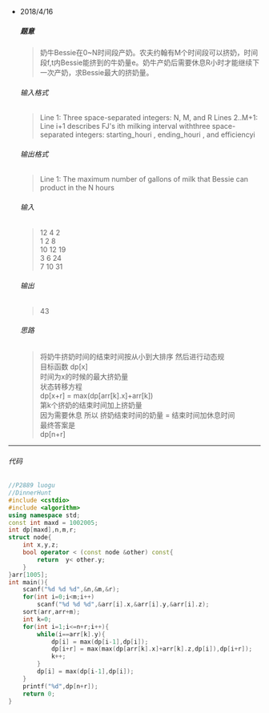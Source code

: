 * 2018/4/16

    ##### 题意  
     > 奶牛Bessie在0~N时间段产奶。农夫约翰有M个时间段可以挤奶，时间段f,t内Bessie能挤到的牛奶量e。奶牛产奶后需要休息R小时才能继续下一次产奶，求Bessie最大的挤奶量。
     
    <!--more-->
    ###### 输入格式
     >  Line 1: Three space-separated integers: N, M, and R
     >  Lines 2..M+1: Line i+1 describes FJ's ith milking interval withthree space-separated integers: starting_houri , ending_houri , and efficiencyi

    ######  输出格式  
    >  Line 1: The maximum number of gallons of milk that Bessie can product in the N hours

     ######  输入  
     >12 4 2  
     1 2 8  
     10 12 19  
     3 6 24  
     7 10 31  
        
    ######  输出
     > 43  

    ###### 思路  
     > 将奶牛挤奶时间的结束时间按从小到大排序 然后进行动态规</br>
     > 目标函数    dp[x]  
     > 时间为x的时候的最大挤奶量</br>
     > 状态转移方程  
     >  dp[x+r] = max(dp[arr[k].x]+arr[k]) </br>
     > 第k个挤奶的结束时间加上挤奶量  
     > 因为需要休息 所以 挤奶结束时间的奶量 = 结束时间加休息时间</br>
     >最终答案是  
     > dp[n+r]
---       
###### 代码
```cpp
//P2889 luogu
//DinnerHunt
#include <cstdio>
#include <algorithm>
using namespace std;
const int maxd = 1002005;
int dp[maxd],n,m,r;
struct node{
    int x,y,z;
    bool operator < (const node &other) const{
        return  y< other.y;
    }
}arr[1005];
int main(){
    scanf("%d %d %d",&n,&m,&r);
    for(int i=0;i<m;i++)
        scanf("%d %d %d",&arr[i].x,&arr[i].y,&arr[i].z);
    sort(arr,arr+m);
    int k=0;
    for(int i=1;i<=n+r;i++){
        while(i==arr[k].y){
            dp[i] = max(dp[i-1],dp[i]);
            dp[i+r] = max(max(dp[arr[k].x]+arr[k].z,dp[i]),dp[i+r]); 
            k++;
        }
        dp[i] = max(dp[i-1],dp[i]);
    }
    printf("%d",dp[n+r]);
    return 0;
}
 ```